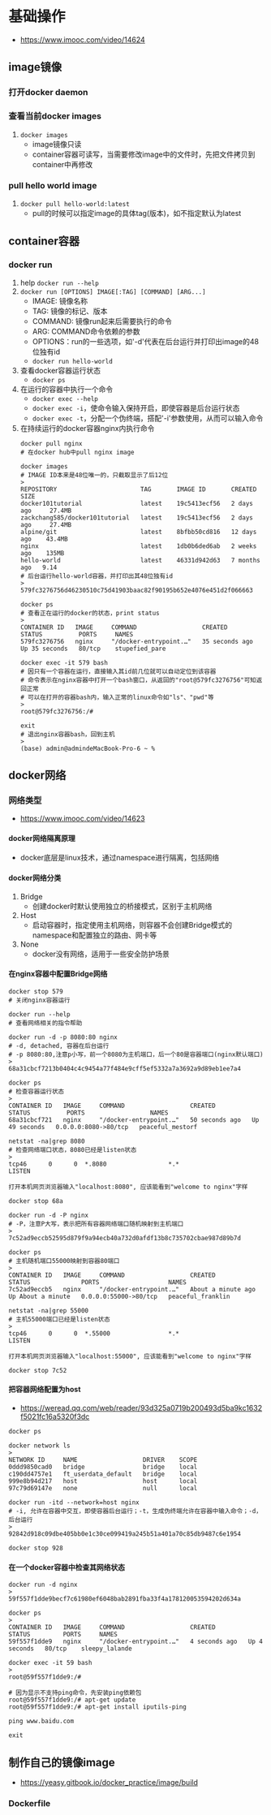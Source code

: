 # 基础操作
- <https://www.imooc.com/video/14624>
## image镜像
### 打开docker daemon
### 查看当前docker images
1. `docker images`
    - image镜像只读
    - container容器可读写，当需要修改image中的文件时，先把文件拷贝到container中再修改
### pull hello world image
1. `docker pull hello-world:latest`
    - pull的时候可以指定image的具体tag(版本)，如不指定默认为latest
## container容器
### docker run
1. help
    `docker run --help`
2. `docker run [OPTIONS] IMAGE[:TAG] [COMMAND] [ARG...]`
    - IMAGE: 镜像名称
    - TAG: 镜像的标记、版本
    - COMMAND: 镜像run起来后需要执行的命令
    - ARG: COMMAND命令依赖的参数
    - OPTIONS：run的一些选项，如'-d'代表在后台运行并打印出image的48位独有id
    - `docker run hello-world`
3. 查看docker容器运行状态
    - `docker ps`   
4. 在运行的容器中执行一个命令
    - `docker exec --help`    
    - `docker exec -i`，使命令输入保持开启，即使容器是后台运行状态
    - `docker exec -t`，分配一个伪终端，搭配'-i'参数使用，从而可以输入命令
5. 在持续运行的docker容器nginx内执行命令
   ```shell script
   docker pull nginx
   # 在docker hub中pull nginx image
   
   docker images
   # IMAGE ID本来是48位唯一的，只截取显示了后12位
   >
   REPOSITORY                       TAG       IMAGE ID       CREATED        SIZE
   docker101tutorial                latest    19c5413ecf56   2 days ago     27.4MB
   zackchang585/docker101tutorial   latest    19c5413ecf56   2 days ago     27.4MB
   alpine/git                       latest    8bfbb50cd816   12 days ago    43.4MB
   nginx                            latest    1db0b6ded6ab   2 weeks ago    135MB
   hello-world                      latest    46331d942d63   7 months ago   9.14
   # 后台运行hello-world容器，并打印出其48位独有id
   > 
   579fc3276756d46230510c75d41903baac82f90195b652e4076e451d2f066663
   
   docker ps
   # 查看正在运行的docker的状态，print status
   >
   CONTAINER ID   IMAGE     COMMAND                  CREATED          STATUS          PORTS     NAMES
   579fc3276756   nginx     "/docker-entrypoint.…"   35 seconds ago   Up 35 seconds   80/tcp    stupefied_pare

   docker exec -it 579 bash
   # 因只有一个容器在运行，直接输入其id前几位就可以自动定位到该容器
   # 命令表示在nginx容器中打开一个bash窗口，从返回的"root@579fc3276756"可知返回正常
   # 可以在打开的容器bash内，输入正常的linux命令如"ls"、"pwd"等
   >
   root@579fc3276756:/# 
   
   exit
   # 退出nginx容器bash，回到主机
   >
   (base) admin@admindeMacBook-Pro-6 ~ %
   ```
## docker网络
### 网络类型
- <https://www.imooc.com/video/14623>
#### docker网络隔离原理
+ docker底层是linux技术，通过namespace进行隔离，包括网络
#### docker网络分类
1. Bridge
    - 创建docker时默认使用独立的桥接模式，区别于主机网络
2. Host
    - 启动容器时，指定使用主机网络，则容器不会创建Bridge模式的namespace和配置独立的路由、网卡等
3. None
    - docker没有网络，适用于一些安全防护场景
#### 在nginx容器中配置Bridge网络
```shell script
docker stop 579
# 关闭nginx容器运行

docker run --help
# 查看网络相关的指令帮助 

docker run -d -p 8080:80 nginx
# -d, detached, 容器在后台运行
# -p 8080:80,注意p小写，前一个8080为主机端口，后一个80是容器端口(nginx默认端口)
> 
68a31cbcf7213b0404c4c9454a77f484e9cff5ef5332a7a3692a9d89eb1ee7a4

docker ps
# 检查容器运行状态
> 
CONTAINER ID   IMAGE     COMMAND                  CREATED          STATUS          PORTS                  NAMES
68a31cbcf721   nginx     "/docker-entrypoint.…"   50 seconds ago   Up 49 seconds   0.0.0.0:8080->80/tcp   peaceful_mestorf

netstat -na|grep 8080
# 检查网络端口状态，8080已经是listen状态
>
tcp46      0      0  *.8080                 *.*                    LISTEN

打开本机网页浏览器输入"localhost:8080", 应该能看到"welcome to nginx"字样

docker stop 68a 

docker run -d -P nginx
# -P，注意P大写，表示把所有容器网络端口随机映射到主机端口
>
7c52ad9eccb52595d879f9a94ecb40a732d0afdf13b8c735702cbae987d89b7d

docker ps
# 主机随机端口55000映射到容器80端口
>
CONTAINER ID   IMAGE     COMMAND                  CREATED              STATUS              PORTS                   NAMES
7c52ad9eccb5   nginx     "/docker-entrypoint.…"   About a minute ago   Up About a minute   0.0.0.0:55000->80/tcp   peaceful_franklin

netstat -na|grep 55000
# 主机55000端口已经是listen状态
>
tcp46      0      0  *.55000                *.*                    LISTEN 

打开本机网页浏览器输入"localhost:55000", 应该能看到"welcome to nginx"字样

docker stop 7c52
```          
#### 把容器网络配置为host
- <https://weread.qq.com/web/reader/93d325a0719b200493d5ba9kc1632f5021fc16a5320f3dc>
```shell script
docker ps

docker network ls
>
NETWORK ID     NAME                  DRIVER    SCOPE
0ddd9850cad0   bridge                bridge    local
c190dd4757e1   ft_userdata_default   bridge    local
999e8b94d217   host                  host      local
97c79d69147e   none                  null      local

docker run -itd --network=host nginx
# -i, 允许在容器中交互，即使容器后台运行；-t，生成伪终端允许在容器中输入命令；-d，后台运行
>
92842d918c09dbe405bb0e1c30ce099419a245b51a401a70c85db9487c6e1954

docker stop 928
```
#### 在一个docker容器中检查其网络状态
```shell script
docker run -d nginx
>
59f557f1dde9becf7c61980ef6048bab2891fba33f4a178120053594202d634a

docker ps
>
CONTAINER ID   IMAGE     COMMAND                  CREATED         STATUS         PORTS     NAMES
59f557f1dde9   nginx     "/docker-entrypoint.…"   4 seconds ago   Up 4 seconds   80/tcp    sleepy_lalande

docker exec -it 59 bash
>
root@59f557f1dde9:/#

# 因为显示不支持ping命令，先安装ping依赖包
root@59f557f1dde9:/# apt-get update
root@59f557f1dde9:/# apt-get install iputils-ping

ping www.baidu.com

exit
```

## 制作自己的镜像image
- <https://yeasy.gitbook.io/docker_practice/image/build>

### Dockerfile
